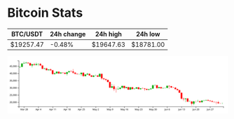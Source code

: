 # Bitcoin Stats

BTC/USDT|24h change|24h high|24h low|
|---|---|---|---|
|$19257.47|-0.48%|$19647.63|$18781.00|

<img src="./chart.svg">
